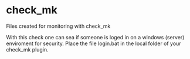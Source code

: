 # check_mk
Files created for monitoring with check_mk

With this check one can sea if someone is loged in on a windows (server) enviroment for security.
Place the file login.bat in the local folder of your check_mk plugin.
